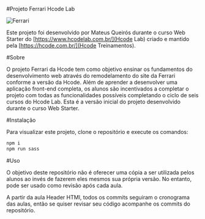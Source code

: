 #Projeto Ferrari Hcode Lab

![Ferrari]("assets/images/ferrari-logo.svg")

Este projeto foi desenvolvido por Mateus Queirós durante o curso Web Starter do [https://www.hcodelab.com.br/](Hcode Lab) criado e mantido pela [https://hcode.com.br/](Hcode Treinamentos).

#Sobre

O projeto Ferrari da Hcode tem como objetivo ensinar os fundamentos do desenvolvimento web através do remodelamento do site da Ferrari conforme a versão da Hcode. Além de aprender a desenvolver uma aplicação front-end completa, os alunos são incentivados a completar o projeto com todas as funcionalidades possíveis completando o ciclo de seis cursos do Hcode Lab. Esta é a versão inicial do projeto desenvolvido durante o curso Web Starter.

#Instalação

Para visualizar este projeto, clone o repositório e execute os comandos:

~~~javascript
npm i
npm run sass
 ~~~

 #Uso

 O objetivo deste repositório não é oferecer uma cópia a ser utilizada pelos alunos ao invés de fazerem eles mesmos sua própria versão. No entanto, pode ser usado como revisão após cada aula.

 A partir da aula Header HTMl, todos os commits seguiram o cronograma das aulas, então se quiser revisar seu código acompanhe os commits do repositório.